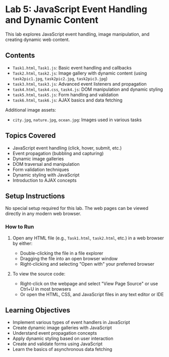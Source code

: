 # Lab 5: JavaScript Event Handling and Dynamic Content

This lab explores JavaScript event handling, image manipulation, and creating dynamic web content.

## Contents

- `Task1.html`, `Task1.js`: Basic event handling and callbacks
- `Task2.html`, `task2.js`: Image gallery with dynamic content (using `task2pic1.jpg`, `task2pic2.jpg`, `task2pic3.jpg`)
- `task3.html`, `task3.js`: Advanced event listeners and propagation
- `task4.html`, `task4.css`, `task4.js`: DOM manipulation and dynamic styling
- `task5.html`, `task5.js`: Form handling and validation
- `task6.html`, `task6.js`: AJAX basics and data fetching

Additional image assets:

- `city.jpg`, `nature.jpg`, `ocean.jpg`: Images used in various tasks

## Topics Covered

- JavaScript event handling (click, hover, submit, etc.)
- Event propagation (bubbling and capturing)
- Dynamic image galleries
- DOM traversal and manipulation
- Form validation techniques
- Dynamic styling with JavaScript
- Introduction to AJAX concepts

## Setup Instructions

No special setup required for this lab. The web pages can be viewed directly in any modern web browser.

### How to Run

1. Open any HTML file (e.g., `Task1.html`, `task2.html`, etc.) in a web browser by either:

   - Double-clicking the file in a file explorer
   - Dragging the file into an open browser window
   - Right-clicking and selecting "Open with" your preferred browser

2. To view the source code:
   - Right-click on the webpage and select "View Page Source" or use Ctrl+U in most browsers
   - Or open the HTML, CSS, and JavaScript files in any text editor or IDE

## Learning Objectives

- Implement various types of event handlers in JavaScript
- Create dynamic image galleries with JavaScript
- Understand event propagation concepts
- Apply dynamic styling based on user interaction
- Create and validate forms using JavaScript
- Learn the basics of asynchronous data fetching
